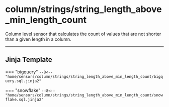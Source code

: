 # column/strings/string_length_above_min_length_count
Column level sensor that calculates the count of values that are not shorter than a given length in a column.
___
## Jinja Template

=== "bigquery"
    ```
    --8<-- "home/sensors/column/strings/string_length_above_min_length_count/bigquery.sql.jinja2"
    ```

=== "snowflake"
    ```
    --8<-- "home/sensors/column/strings/string_length_above_min_length_count/snowflake.sql.jinja2"
    ```
